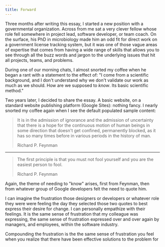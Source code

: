 ```yaml
---
title: Forward
---
```


Three months after writing this essay, I started a new position with 
a governmental organization. Across from me sat a very clever fellow 
whose role fell somewhere in project lead, software developer, or 
team coach. On the surface, his PhD in microbiology made him an odd 
fit for direct work on a government license tracking system, but it 
was one of those vague areas of expertise that comes from having a 
wide range of skills that allows you to see through all the buzz 
words and jargon to the underlying issues that hit all projects, 
teams, and problems. 

During one of our morning chats, I almost snorted my coffee when he 
began a rant with a statement to the effect of: "I come from a 
scientific background, and I don't understand why we don't validate 
our work as much as we should. How are we supposed to *know*. Its 
basic scientific method."

Two years later, I decided to share the essay. A basic website, on a 
standard website publishing platform (Google Sites): nothing fancy. I 
nearly snorted my coffee again when I see the default populated 
sample content:

> It is in the admission of ignorance and the admission 
> of uncertainty that there is a hope for the continuous 
> motion of human beings in some direction that doesn't 
> get confined, permanently blocked, as it has so many 
> times before in various periods in the history of man. 
> 
> Richard P. Feynman 

--------------------------------------------------

> The first principle is that you must not fool yourself 
> and you are the easiest person to fool. 
> 
> Richard P. Feynman 

Again, the theme of needing to "know" arises, first from Feynman, 
then from whatever group of Google developers felt the need to quote 
him. 

I can imagine the frustration those designers or developers or 
whatever role they were were feeling the day they selected those two 
quotes to best express their desire for change. I can personally 
empathize with their feelings. It is the same sense of frustration 
that my colleague was expressing, the same sense of frustration 
expressed over and over again by managers, and employees, within the 
software industry. 

Compounding the frustration is the  the same sense of frustration you 
feel when you realize that there have been effective solutions to the 
problem for 
